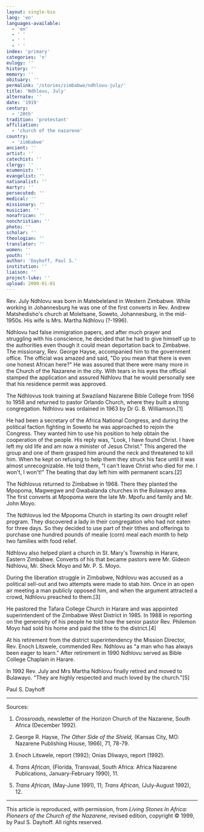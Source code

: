 ```yaml
---
layout: single-bio
lang: 'en'
languages-available:
  - 'en'
  - ' '
  - ' '
  - ' '
index: 'primary'
categories: 'n'
eulogy: ''
history: ''
memory: ''
obituary: ''
permalink: '/stories/zimbabwe/ndhlovu-july/'
title: 'Ndhlovu, July'
alternate: ''
date: '1919'
century:
  - '20th'
tradition: 'protestant'
affiliation:
  - 'church of the nazarene'
country:
  - 'zimbabwe'
ancient: ''
artist: ''
catechist: ''
clergy: ''
ecumenist: ''
evangelist: ''
nationalist: ''
martyr: ''
persecuted: ''
medical: ''
missionary: ''
musician: ''
nonafrican: ''
nonchristian: ''
photo: ''
scholar: ''
theologian: ''
translator: ''
women: ''
youth: ''
author: 'Dayhoff, Paul S.'
institution: ''
liaison: ''
project-luke: ''
upload: 2000-01-01
---
```



Rev. July Ndhlovu was born in Matebeleland in Western Zimbabwe. While working in Johannesburg he was one of the first converts in Rev. Andrew Matshedisho's church at Moletsane, Soweto, Johannesburg, in the mid-1950s.  His wife is Mrs. Martha Ndhlovu (?-1996).

Ndhlovu had false immigration papers, and after much prayer and struggling with his conscience, he decided that he had to give himself up to the authorities even though it could mean deportation back to Zimbabwe.  The missionary, Rev. George Hayse, accompanied him to the government office.  The official was amazed and said, "Do you mean that there is even one honest African here?"  He was assured that there were many more in the Church of the Nazarene in the city.  With tears in his eyes the official stamped the application and assured Ndhlovu that he would personally see that his residence permit was approved.

The Ndhlovus took training at Swaziland Nazarene Bible College from 1956 to 1958 and returned to pastor Orlando Church, where they built a strong congregation.  Ndhlovu was ordained in 1963 by Dr G. B.  Williamson.[1]

He had been a secretary of the Africa National Congress, and during the political faction fighting in Soweto he was approached to rejoin the Congress.  They wanted him to use his position to help obtain the cooperation of the people.  His reply was, "Look, I have found Christ.  I have left my old life and am now a minister of Jesus Christ."  This angered the group and one of them grasped him around the neck and threatened to kill him.  When he kept on refusing to help them they struck his face until it was almost unrecognizable.  He told them, "I can't leave Christ who died for me.  I won't, I won't!"  The beating that day left him with permanent scars.[2]

The Ndhlovus returned to Zimbabwe in 1968.  There they planted the Mpopoma, Magwegwe and Gwabalanda churches in the Bulawayo area.  The first converts at Mpopoma were the late Mr. Mpofu and family and Mr. John Moyo.

The Ndhlovus led the Mpopoma Church in starting its own drought relief program.  They discovered a lady in their congregation who had not eaten for three days.  So they decided to use part of their tithes and offerings to purchase one hundred pounds of mealie (corn) meal each month to help two families with food relief.

Ndhlovu also helped plant a church in St. Mary's Township in Harare, Eastern Zimbabwe.  Converts of his that became pastors were Mr. Gideon Ndhlovu, Mr. Sheck Moyo and Mr. P. S. Moyo.

During the liberation struggle in Zimbabwe, Ndhlovu was accused as a political sell-out and two attempts were made to stab him.  Once in an open air meeting a man publicly opposed him, and when the argument attracted a crowd, Ndhlovu preached to them.[3]

He pastored the Tafara College Church in Harare and was appointed superintendent of the Zimbabwe West District in 1985. In 1988 in reporting on the generosity of his people he told how the senior pastor Rev. Philemon Moyo had sold his home and paid the tithe to the district.[4]

At his retirement from the district superintendency the Mission Director, Rev. Enoch Litswele, commended Rev. Ndhlovu as "a man who has always been eager to learn."  After retirement in 1990 Ndhlovu served as Bible College Chaplain in Harare.

In 1992 Rev. July and Mrs Martha Ndhlovu finally retired and moved to Bulawayo.  "They are highly respected and much loved by the church."[5]

Paul S. Dayhoff

---
Sources:

1. *Crossroads,* newsletter of the Horizon Church of the Nazarene, South Africa (December 1992).

2. George R. Hayse, *The Other Side of the Shield,* (Kansas City, MO: Nazarene Publishing House, 1966), 71, 78-79.

3. Enoch Litswele, report (1992); Onias Dliwayo, report (1992).

4. *Trans African,* (Florida, Transvaal, South Africa: Africa Nazarene Publications, January-February 1990), 11.

5. *Trans African,* (May-June 1991), 11; *Trans African,* (July-August 1992), 12.

---

This article is reproduced, with permission, from *Living Stones In Africa: Pioneers of the Church of the Nazarene*, revised edition, copyright &copy; 1999, by Paul S. Dayhoff.  All rights reserved.
